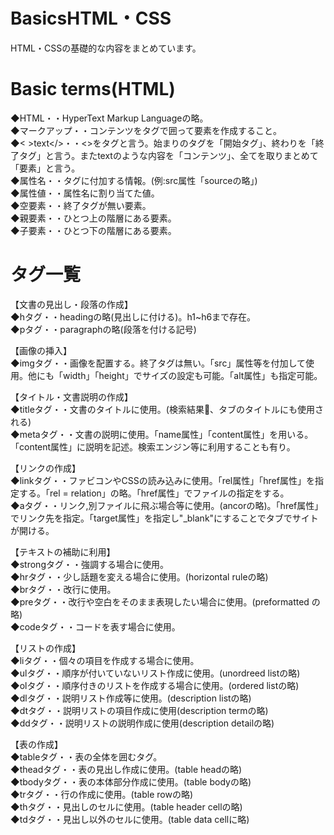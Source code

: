 # BasicsHTML・CSS
HTML・CSSの基礎的な内容をまとめています。

# Basic terms(HTML)
◆HTML・・HyperText Markup Languageの略。  
◆マークアップ・・コンテンツをタグで囲って要素を作成すること。  
◆< >text</>・・<>をタグと言う。始まりのタグを「開始タグ」、終わりを「終了タグ」と言う。またtextのような内容を「コンテンツ」、全てを取りまとめて「要素」と言う。  
◆属性名・・タグに付加する情報。(例:src属性「sourceの略」)  
◆属性値・・属性名に割り当てた値。  
◆空要素・・終了タグが無い要素。  
◆親要素・・ひとつ上の階層にある要素。  
◆子要素・・ひとつ下の階層にある要素。

# タグ一覧
【文書の見出し・段落の作成】  
◆hタグ・・headingの略(見出しに付ける)。h1~h6まで存在。  
◆pタグ・・paragraphの略(段落を付ける記号)

【画像の挿入】  
◆imgタグ・・画像を配置する。終了タグは無い。「src」属性等を付加して使用。他にも「width」「height」でサイズの設定も可能。「alt属性」も指定可能。

【タイトル・文書説明の作成】    
◆titleタグ・・文書のタイトルに使用。(検索結果、タブのタイトルにも使用される)  
◆metaタグ・・文書の説明に使用。「name属性」「content属性」を用いる。「content属性」に説明を記述。検索エンジン等に利用することも有り。  

【リンクの作成】  
◆linkタグ・・ファビコンやCSSの読み込みに使用。「rel属性」「href属性」を指定する。「rel = relation」の略。「href属性」でファイルの指定をする。  
◆aタグ・・リンク,別ファイルに飛ぶ場合等に使用。(ancorの略)。「href属性」でリンク先を指定。「target属性」を指定し"_blank"にすることでタブでサイトが開ける。  

【テキストの補助に利用】  
◆strongタグ・・強調する場合に使用。  
◆hrタグ・・少し話題を変える場合に使用。(horizontal ruleの略)  
◆brタグ・・改行に使用。  
◆preタグ・・改行や空白をそのまま表現したい場合に使用。(preformatted の略)  
◆codeタグ・・コードを表す場合に使用。  

【リストの作成】  
◆liタグ・・個々の項目を作成する場合に使用。  
◆ulタグ・・順序が付いていないリスト作成に使用。(unordreed listの略)  
◆olタグ・・順序付きのリストを作成する場合に使用。(ordered listの略)  
◆dlタグ・・説明リスト作成等に使用。(description listの略)  
◆dtタグ・・説明リストの項目作成に使用(description termの略)  
◆ddタグ・・説明リストの説明作成に使用(description detailの略)  

【表の作成】  
◆tableタグ・・表の全体を囲むタグ。  
◆theadタグ・・表の見出し作成に使用。(table headの略)  
◆tbodyタグ・・表の本体部分作成に使用。(table bodyの略)  
◆trタグ・・行の作成に使用。(table rowの略)  
◆thタグ・・見出しのセルに使用。(table header cellの略)  
◆tdタグ・・見出し以外のセルに使用。(table data cellに略)  
